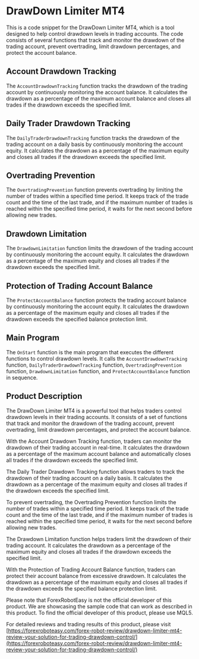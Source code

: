 # DrawDown Limiter MT4

This is a code snippet for the DrawDown Limiter MT4, which is a tool designed to help control drawdown levels in trading accounts. The code consists of several functions that track and monitor the drawdown of the trading account, prevent overtrading, limit drawdown percentages, and protect the account balance.

## Account Drawdown Tracking
The `AccountDrawdownTracking` function tracks the drawdown of the trading account by continuously monitoring the account balance. It calculates the drawdown as a percentage of the maximum account balance and closes all trades if the drawdown exceeds the specified limit.

## Daily Trader Drawdown Tracking
The `DailyTraderDrawdownTracking` function tracks the drawdown of the trading account on a daily basis by continuously monitoring the account equity. It calculates the drawdown as a percentage of the maximum equity and closes all trades if the drawdown exceeds the specified limit.

## Overtrading Prevention
The `OvertradingPrevention` function prevents overtrading by limiting the number of trades within a specified time period. It keeps track of the trade count and the time of the last trade, and if the maximum number of trades is reached within the specified time period, it waits for the next second before allowing new trades.

## Drawdown Limitation
The `DrawdownLimitation` function limits the drawdown of the trading account by continuously monitoring the account equity. It calculates the drawdown as a percentage of the maximum equity and closes all trades if the drawdown exceeds the specified limit.

## Protection of Trading Account Balance
The `ProtectAccountBalance` function protects the trading account balance by continuously monitoring the account equity. It calculates the drawdown as a percentage of the maximum equity and closes all trades if the drawdown exceeds the specified balance protection limit.

## Main Program
The `OnStart` function is the main program that executes the different functions to control drawdown levels. It calls the `AccountDrawdownTracking` function, `DailyTraderDrawdownTracking` function, `OvertradingPrevention` function, `DrawdownLimitation` function, and `ProtectAccountBalance` function in sequence.

## Product Description
The DrawDown Limiter MT4 is a powerful tool that helps traders control drawdown levels in their trading accounts. It consists of a set of functions that track and monitor the drawdown of the trading account, prevent overtrading, limit drawdown percentages, and protect the account balance.

With the Account Drawdown Tracking function, traders can monitor the drawdown of their trading account in real-time. It calculates the drawdown as a percentage of the maximum account balance and automatically closes all trades if the drawdown exceeds the specified limit.

The Daily Trader Drawdown Tracking function allows traders to track the drawdown of their trading account on a daily basis. It calculates the drawdown as a percentage of the maximum equity and closes all trades if the drawdown exceeds the specified limit.

To prevent overtrading, the Overtrading Prevention function limits the number of trades within a specified time period. It keeps track of the trade count and the time of the last trade, and if the maximum number of trades is reached within the specified time period, it waits for the next second before allowing new trades.

The Drawdown Limitation function helps traders limit the drawdown of their trading account. It calculates the drawdown as a percentage of the maximum equity and closes all trades if the drawdown exceeds the specified limit.

With the Protection of Trading Account Balance function, traders can protect their account balance from excessive drawdown. It calculates the drawdown as a percentage of the maximum equity and closes all trades if the drawdown exceeds the specified balance protection limit.

Please note that ForexRobotEasy is not the official developer of this product. We are showcasing the sample code that can work as described in this product. To find the official developer of this product, please use MQL5.

For detailed reviews and trading results of this product, please visit [https://forexroboteasy.com/forex-robot-review/drawdown-limiter-mt4-review-your-solution-for-trading-drawdown-control/](https://forexroboteasy.com/forex-robot-review/drawdown-limiter-mt4-review-your-solution-for-trading-drawdown-control/)
